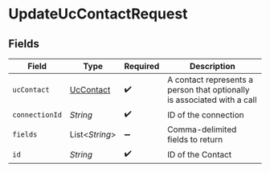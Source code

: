 # UpdateUcContactRequest


## Fields

| Field                                                                   | Type                                                                    | Required                                                                | Description                                                             |
| ----------------------------------------------------------------------- | ----------------------------------------------------------------------- | ----------------------------------------------------------------------- | ----------------------------------------------------------------------- |
| `ucContact`                                                             | [UcContact](../../models/shared/UcContact.md)                           | :heavy_check_mark:                                                      | A contact represents a person that optionally is associated with a call |
| `connectionId`                                                          | *String*                                                                | :heavy_check_mark:                                                      | ID of the connection                                                    |
| `fields`                                                                | List\<*String*>                                                         | :heavy_minus_sign:                                                      | Comma-delimited fields to return                                        |
| `id`                                                                    | *String*                                                                | :heavy_check_mark:                                                      | ID of the Contact                                                       |